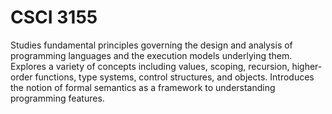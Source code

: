 # CSCI 3155

Studies fundamental principles governing the design and analysis of programming languages and the execution models underlying them. Explores a variety of concepts including values, scoping, recursion, higher-order functions, type systems, control structures, and objects. Introduces the notion of formal semantics as a framework to understanding programming features.
